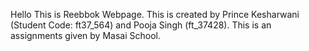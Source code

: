Hello This is Reebbok Webpage.
This is created by Prince Kesharwani (Student Code: ft37_564) and Pooja Singh (ft_37428).
This is an assignments given by Masai School.
